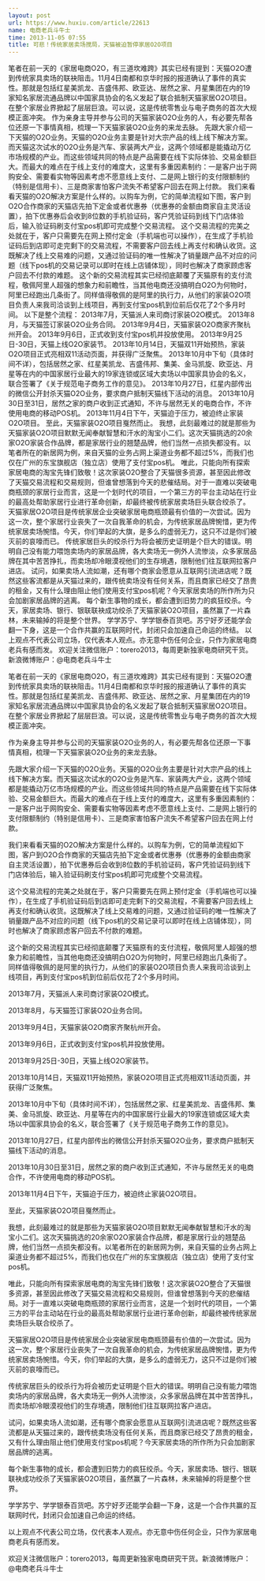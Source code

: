 ```yaml
---
layout: post
url: https://www.huxiu.com/article/22613
name: 电商老兵斗牛士
time: 2013-11-05 07:55
title: 可悲！传统家居卖场搅局，天猫被迫暂停家居O2O项目
---
```

笔者在前一天的《家居电商O2O，有三道坎难跨》其实已经有提到：天猫O2O遭到传统家具卖场的联袂阻击。11月4日南都和京华时报的报道确认了事件的真实性。那就是包括红星美凯龙、吉盛伟邦、欧亚达、居然之家、月星集团在内的19家知名家居流通品牌以中国家具协会的名义发起了联合抵制天猫家居O2O项目。在整个家居业界掀起了层层巨浪。可以说，这是传统零售业与电子商务的首次大规模正面冲突。 作为亲身主导并参与公司的天猫家装O2O业务的人，有必要先帮各位还原一下事情真相，梳理一下天猫家装O2O业务的来龙去脉。 先跟大家介绍一下天猫的O2O业务。天猫的O2O业务主要是针对大宗产品的线上线下解决方案。而天猫这次试水的O2O业务是汽车、家装两大产业，这两个领域都是能撬动万亿市场规模的产业。而这些领域共同的特点是产品需要在线下实际体验、交易金额巨大。而最大的难点在于线上支付的难度大，这里有多重因素制约：一是客户出于网购安全、需要看实物等因素考虑不愿意线上支付、二是网上银行的支付限额制约（特别是信用卡）、三是商家害怕客户流失不希望客户回去在网上付款。 我们来看看天猫的O2O解决方案是什么样的。以购车为例，它的简单流程如下图，客户到O2O合作商家的天猫店先拍下定金或者优惠券（优惠券的金额由商家自主灵活设置），拍下优惠券后会收到8位数的手机验证码，客户凭验证码到线下门店体验后，输入验证码刷支付宝pos机即可完成整个交易流程。 这个交易流程的完美之处就在于，客户只需要先在网上预付定金（手机端也可以操作），在生成了手机验证码后到店即可走完剩下的交易流程，不需要客户回去线上再支付和确认收货。这既解决了线上交易难的问题，又通过验证码的唯一性解决了销量跟产品不对应的问题（线下pos机的交易记录可以即时在线上店铺体现），同时也解决了商家顾虑客户回去不付款的难题。 这个新的交易流程其实已经彻底颠覆了天猫原有的支付流程，敬佩阿里人超强的想象力和前瞻性，当其他电商还没搞明白O2O为何物时，阿里已经跑出几条街了。同样值得敬佩的是阿里的执行力，从他们的家装O2O项目负责人来我司洽谈到上线项目，再到支付宝pos机到位前后仅花了2个多月时间。 以下是整个流程： 2013年7月，天猫派人来司商讨家装O2O模式。 2013年8月，与天猫签订家装O2O业务合同。 2013年9月4日，天猫家装O2O商家齐聚杭州开会。 2013年9月6日，正式收到支付宝pos机并投放使用。 2013年9月25日-30日，天猫上线O2O家装节。 2013年10月14日，天猫双11开始预热，家装O2O项目正式亮相双11活动页面，并获得广泛聚焦。 2013年10月中下旬（具体时间不详），包括居然之家、红星美凯龙、吉盛伟邦、集美、金马凯旋、欧亚达、月星等在内的中国家居行业最大的19家连锁或区域大卖场以中国家具协会的名义，联合签署了《关于规范电子商务工作的意见》。 2013年10月27日，红星内部传出的微信公开封杀天猫O2O业务，要求商户抵制天猫线下活动的消息。 2013年10月30日至31日，居然之家的商户收到正式通知，不许与居然无关的电商合作，不许使用电商的移动POS机。 2013年11月4日下午，天猫迫于压力，被迫终止家装O2O项目。 至此，天猫家装O2O项目戛然而止。 我想，此刻最难过的就是那些为天猫家装O2O项目默默无闻奉献智慧和汗水的淘宝小二们。这次天猫挑选的20余家O2O家装合作品牌，都是家居行业的翘楚品牌，他们当然一点损失都没有。以笔者所在的新居网为例，来自天猫的业务占网上渠道业务都不超过5%，而我们也仅在广州的东宝旗舰店（独立店）使用了支付宝pos机。 唯此，只能向所有探索家居电商的淘宝先锋们致敬！这次家装O2O整合了天猫很多资源，甚至因此修改了天猫交易流程和交易规则，但谁曾想落到今天的悲催结局。对于一直难以突破电商瓶颈的家居行业而言，这是一个划时代的项目，一个第三方的平台主动站在行业的最高处帮助家居行业进行革命创新，却最终被传统家居卖场巨头联合绞杀了。 天猫家居O2O项目是传统家居企业突破家居电商瓶颈最有价值的一次尝试。因为这一次，整个家居行业丧失了一次自我革命的机会，为传统家居品牌惋惜，更为传统家居卖场惋惜。今天，你们举起的大旗，是多么的虚弱无力，这只不过是你们被灭前的哀嚎而已。 传统家居巨头的绞杀行为将会被历史证明是个巨大的错误。明明自己没有能力喂饱卖场内的家居品牌，各大卖场无一例外人流惨淡，众多家居品牌在其中苦苦挣扎，而卖场却冷眼漠视他们的生存境遇，限制他们往互联网拉客户进店。 试问，如果卖场人流如潮，还有哪个商家会愿意从互联网引流进店呢？既然这些客流都是从天猫过来的，跟传统卖场没有任何关系，而且商家已经交了昂贵的租金，又有什么理由阻止他们使用支付宝pos机呢？今天家居卖场的所作所为只会加剧家居品牌的逃离。 每个新生事物的成长，都会遭到旧势力的疯狂绞杀。今天，家居卖场、银行、银联联袂成功绞杀了天猫家装O2O项目，虽然赢了一片森林，未来输掉的将是整个世界。 学学苏宁、学学银泰百货吧。苏宁好歹还能学会翻一下身，这是一个合作共赢的互联网时代，封闭只会加速自己命运的终结。 以上观点不代表公司立场，仅代表本人观点。亦无意中伤任何企业，只作为家居电商老兵有感而发。 欢迎关注微信账户：torero2013，每周更新独家电商研究干货。新浪微博账户：@电商老兵斗牛士

笔者在前一天的《家居电商O2O，有三道坎难跨》其实已经有提到：天猫O2O遭到传统家具卖场的联袂阻击。11月4日南都和京华时报的报道确认了事件的真实性。那就是包括红星美凯龙、吉盛伟邦、欧亚达、居然之家、月星集团在内的19家知名家居流通品牌以中国家具协会的名义发起了联合抵制天猫家居O2O项目。在整个家居业界掀起了层层巨浪。可以说，这是传统零售业与电子商务的首次大规模正面冲突。

作为亲身主导并参与公司的天猫家装O2O业务的人，有必要先帮各位还原一下事情真相，梳理一下天猫家装O2O业务的来龙去脉。

先跟大家介绍一下天猫的O2O业务。天猫的O2O业务主要是针对大宗产品的线上线下解决方案。而天猫这次试水的O2O业务是汽车、家装两大产业，这两个领域都是能撬动万亿市场规模的产业。而这些领域共同的特点是产品需要在线下实际体验、交易金额巨大。而最大的难点在于线上支付的难度大，这里有多重因素制约：一是客户出于网购安全、需要看实物等因素考虑不愿意线上支付、二是网上银行的支付限额制约（特别是信用卡）、三是商家害怕客户流失不希望客户回去在网上付款。

我们来看看天猫的O2O解决方案是什么样的。以购车为例，它的简单流程如下图，客户到O2O合作商家的天猫店先拍下定金或者优惠券（优惠券的金额由商家自主灵活设置），拍下优惠券后会收到8位数的手机验证码，客户凭验证码到线下门店体验后，输入验证码刷支付宝pos机即可完成整个交易流程。

这个交易流程的完美之处就在于，客户只需要先在网上预付定金（手机端也可以操作），在生成了手机验证码后到店即可走完剩下的交易流程，不需要客户回去线上再支付和确认收货。这既解决了线上交易难的问题，又通过验证码的唯一性解决了销量跟产品不对应的问题（线下pos机的交易记录可以即时在线上店铺体现），同时也解决了商家顾虑客户回去不付款的难题。

这个新的交易流程其实已经彻底颠覆了天猫原有的支付流程，敬佩阿里人超强的想象力和前瞻性，当其他电商还没搞明白O2O为何物时，阿里已经跑出几条街了。同样值得敬佩的是阿里的执行力，从他们的家装O2O项目负责人来我司洽谈到上线项目，再到支付宝pos机到位前后仅花了2个多月时间。

2013年7月，天猫派人来司商讨家装O2O模式。

2013年8月，与天猫签订家装O2O业务合同。

2013年9月4日，天猫家装O2O商家齐聚杭州开会。

2013年9月6日，正式收到支付宝pos机并投放使用。

2013年9月25日-30日，天猫上线O2O家装节。

2013年10月14日，天猫双11开始预热，家装O2O项目正式亮相双11活动页面，并获得广泛聚焦。

2013年10月中下旬（具体时间不详），包括居然之家、红星美凯龙、吉盛伟邦、集美、金马凯旋、欧亚达、月星等在内的中国家居行业最大的19家连锁或区域大卖场以中国家具协会的名义，联合签署了《关于规范电子商务工作的意见》。

2013年10月27日，红星内部传出的微信公开封杀天猫O2O业务，要求商户抵制天猫线下活动的消息。

2013年10月30日至31日，居然之家的商户收到正式通知，不许与居然无关的电商合作，不许使用电商的移动POS机。

2013年11月4日下午，天猫迫于压力，被迫终止家装O2O项目。

至此，天猫家装O2O项目戛然而止。

我想，此刻最难过的就是那些为天猫家装O2O项目默默无闻奉献智慧和汗水的淘宝小二们。这次天猫挑选的20余家O2O家装合作品牌，都是家居行业的翘楚品牌，他们当然一点损失都没有。以笔者所在的新居网为例，来自天猫的业务占网上渠道业务都不超过5%，而我们也仅在广州的东宝旗舰店（独立店）使用了支付宝pos机。

唯此，只能向所有探索家居电商的淘宝先锋们致敬！这次家装O2O整合了天猫很多资源，甚至因此修改了天猫交易流程和交易规则，但谁曾想落到今天的悲催结局。对于一直难以突破电商瓶颈的家居行业而言，这是一个划时代的项目，一个第三方的平台主动站在行业的最高处帮助家居行业进行革命创新，却最终被传统家居卖场巨头联合绞杀了。

天猫家居O2O项目是传统家居企业突破家居电商瓶颈最有价值的一次尝试。因为这一次，整个家居行业丧失了一次自我革命的机会，为传统家居品牌惋惜，更为传统家居卖场惋惜。今天，你们举起的大旗，是多么的虚弱无力，这只不过是你们被灭前的哀嚎而已。

传统家居巨头的绞杀行为将会被历史证明是个巨大的错误。明明自己没有能力喂饱卖场内的家居品牌，各大卖场无一例外人流惨淡，众多家居品牌在其中苦苦挣扎，而卖场却冷眼漠视他们的生存境遇，限制他们往互联网拉客户进店。

试问，如果卖场人流如潮，还有哪个商家会愿意从互联网引流进店呢？既然这些客流都是从天猫过来的，跟传统卖场没有任何关系，而且商家已经交了昂贵的租金，又有什么理由阻止他们使用支付宝pos机呢？今天家居卖场的所作所为只会加剧家居品牌的逃离。

每个新生事物的成长，都会遭到旧势力的疯狂绞杀。今天，家居卖场、银行、银联联袂成功绞杀了天猫家装O2O项目，虽然赢了一片森林，未来输掉的将是整个世界。

学学苏宁、学学银泰百货吧。苏宁好歹还能学会翻一下身，这是一个合作共赢的互联网时代，封闭只会加速自己命运的终结。

以上观点不代表公司立场，仅代表本人观点。亦无意中伤任何企业，只作为家居电商老兵有感而发。

欢迎关注微信账户：torero2013，每周更新独家电商研究干货。新浪微博账户：@电商老兵斗牛士

